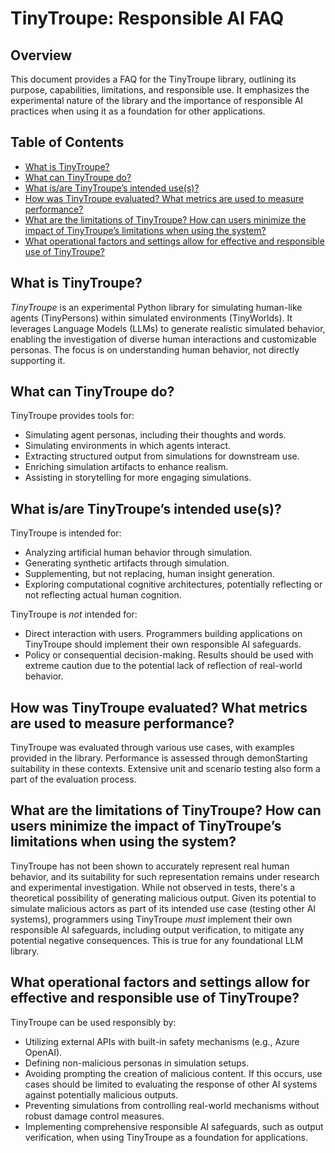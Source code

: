 # TinyTroupe: Responsible AI FAQ

## Overview

This document provides a FAQ for the TinyTroupe library, outlining its purpose, capabilities, limitations, and responsible use.  It emphasizes the experimental nature of the library and the importance of responsible AI practices when using it as a foundation for other applications.

## Table of Contents

- [What is TinyTroupe?](#what-is-tinytroupe)
- [What can TinyTroupe do?](#what-can-tinytroupe-do)
- [What is/are TinyTroupe’s intended use(s)?](#what-is-are-tinytroupess-intended-uses)
- [How was TinyTroupe evaluated? What metrics are used to measure performance?](#how-was-tinytroupe-evaluated-what-metrics-are-used-to-measure-performance)
- [What are the limitations of TinyTroupe? How can users minimize the impact of TinyTroupe’s limitations when using the system?](#what-are-the-limitations-of-tinytroupe-how-can-users-minimize-the-impact-of-tinytroupess-limitations-when-using-the-system)
- [What operational factors and settings allow for effective and responsible use of TinyTroupe?](#what-operational-factors-and-settings-allow-for-effective-and-responsible-use-of-tinytroupe)


## What is TinyTroupe?

*TinyTroupe* is an experimental Python library for simulating human-like agents (TinyPersons) within simulated environments (TinyWorlds). It leverages Language Models (LLMs) to generate realistic simulated behavior, enabling the investigation of diverse human interactions and customizable personas.  The focus is on understanding human behavior, not directly supporting it.


## What can TinyTroupe do?

TinyTroupe provides tools for:

- Simulating agent personas, including their thoughts and words.
- Simulating environments in which agents interact.
- Extracting structured output from simulations for downstream use.
- Enriching simulation artifacts to enhance realism.
- Assisting in storytelling for more engaging simulations.


## What is/are TinyTroupe’s intended use(s)?

TinyTroupe is intended for:

- Analyzing artificial human behavior through simulation.
- Generating synthetic artifacts through simulation.
- Supplementing, but not replacing, human insight generation.
- Exploring computational cognitive architectures, potentially reflecting or not reflecting actual human cognition.

TinyTroupe is *not* intended for:

- Direct interaction with users.  Programmers building applications on TinyTroupe should implement their own responsible AI safeguards.
- Policy or consequential decision-making.  Results should be used with extreme caution due to the potential lack of reflection of real-world behavior.


## How was TinyTroupe evaluated? What metrics are used to measure performance?

TinyTroupe was evaluated through various use cases, with examples provided in the library.  Performance is assessed through demonStarting suitability in these contexts.  Extensive unit and scenario testing also form a part of the evaluation process.


## What are the limitations of TinyTroupe? How can users minimize the impact of TinyTroupe’s limitations when using the system?

TinyTroupe has not been shown to accurately represent real human behavior, and its suitability for such representation remains under research and experimental investigation.  While not observed in tests, there's a theoretical possibility of generating malicious output.  Given its potential to simulate malicious actors as part of its intended use case (testing other AI systems),  programmers using TinyTroupe *must* implement their own responsible AI safeguards, including output verification, to mitigate any potential negative consequences.  This is true for any foundational LLM library.


## What operational factors and settings allow for effective and responsible use of TinyTroupe?

TinyTroupe can be used responsibly by:

- Utilizing external APIs with built-in safety mechanisms (e.g., Azure OpenAI).
- Defining non-malicious personas in simulation setups.
- Avoiding prompting the creation of malicious content.  If this occurs, use cases should be limited to evaluating the response of other AI systems against potentially malicious outputs.
- Preventing simulations from controlling real-world mechanisms without robust damage control measures.
- Implementing comprehensive responsible AI safeguards, such as output verification, when using TinyTroupe as a foundation for applications.